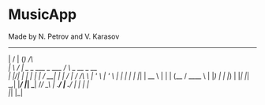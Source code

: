 # MusicApp
Made by N. Petrov and V. Karasov
  __  __                 _                                   
 |  \/  |               (_)            /\                    
 | \  / |  _   _   ___   _    ___     /  \     _ __    _ __  
 | |\/| | | | | | / __| | |  / __|   / /\ \   | '_ \  | '_ \ 
 | |  | | | |_| | \__ \ | | | (__   / ____ \  | |_) | | |_) |
 |_|  |_|  \__,_| |___/ |_|  \___| /_/    \_\ | .__/  | .__/ 
                                              | |     | |    
                                              |_|     |_|    
